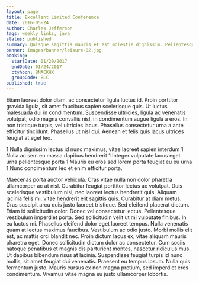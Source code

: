 ```yaml
---
layout: page
title: Excellent Limited Conference
date: 2016-05-24
author: Charles Jefferson
tags: weekly links, java
status: published
summary: Quisque sagittis mauris et est molestie dignissim. Pellentesque cursus.
banner: images/banner/leisure-02.jpg
booking:
  startDate: 01/20/2017
  endDate: 01/24/2017
  ctyhocn: BNACKHX
  groupCode: ELC
published: true
---
```

Etiam laoreet dolor diam, ac consectetur ligula luctus id. Proin porttitor gravida ligula, sit amet faucibus sapien scelerisque quis. Ut luctus malesuada dui in condimentum. Suspendisse ultricies, ligula ac venenatis volutpat, odio magna convallis nisl, in condimentum augue ligula a eros. In non tristique turpis, vel ultricies lacus. Phasellus consectetur urna a ante efficitur tincidunt. Phasellus ut nisl dui. Aenean et felis quis lacus ultrices feugiat at eget leo.

1 Nulla dignissim lectus id nunc maximus, vitae laoreet sapien interdum
1 Nulla ac sem eu massa dapibus hendrerit
1 Integer vulputate lacus eget urna pellentesque porta
1 Mauris eu eros sed lorem porta feugiat eu eu urna
1 Nunc condimentum leo et enim efficitur porta.

Maecenas porta auctor vehicula. Cras vitae nulla non dolor pharetra ullamcorper ac at nisl. Curabitur feugiat porttitor lectus ac volutpat. Duis scelerisque vestibulum nisl, nec laoreet lectus hendrerit quis. Aliquam lacinia felis mi, vitae hendrerit elit sagittis quis. Curabitur at diam metus. Cras suscipit arcu quis justo laoreet tristique. Sed eleifend placerat dictum. Etiam id sollicitudin dolor. Donec vel consectetur lectus. Pellentesque vestibulum imperdiet porta. Sed sollicitudin velit ut mi vulputate finibus. In eu luctus mi. Phasellus eleifend dolor eget laoreet tempus. Nulla venenatis quam at lectus maximus faucibus.
Vestibulum ac odio justo. Morbi mollis elit est, ac mattis orci blandit nec. Proin dictum lacus ex, vitae aliquam mauris pharetra eget. Donec sollicitudin dictum dolor ac consectetur. Cum sociis natoque penatibus et magnis dis parturient montes, nascetur ridiculus mus. Ut dapibus bibendum risus at lacinia. Suspendisse feugiat turpis id nunc mollis, sit amet feugiat dui venenatis. Praesent eu tempus ipsum. Nulla quis fermentum justo. Mauris cursus ex non magna pretium, sed imperdiet eros condimentum. Vivamus vitae magna eu justo ullamcorper lobortis.
